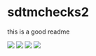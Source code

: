 # sdtmchecks2

this is a good readme


![]("~/sdtmcheck2/inst/img/sdtmchecks2_logo1.png")
![]("~/sdtmcheck2/inst/img/sdtmchecks2_logo2.png")
![]("~/sdtmcheck2/inst/img/sdtmchecks2_logo3.png")
![]("~/sdtmcheck2/inst/img/sdtmchecks2_logo4.png")
